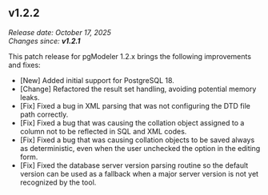v1.2.2
------
<em>Release date: October 17, 2025</em><br/>
<em>Changes since: <strong>v1.2.1</strong></em><br/>

This patch release for pgModeler 1.2.x brings the following improvements and fixes:

* [New] Added initial support for PostgreSQL 18.
* [Change] Refactored the result set handling, avoiding potential memory leaks.
* [Fix] Fixed a bug in XML parsing that was not configuring the DTD file path correctly.
* [Fix] Fixed a bug that was causing the collation object assigned to a column not to be reflected in SQL and XML codes.
* [Fix] Fixed a bug that was causing collation objects to be saved always as deterministic, even when the user unchecked the option in the editing form.
* [Fix] Fixed the database server version parsing routine so the default version can be used as a fallback when a major server version is not yet recognized by the tool.

